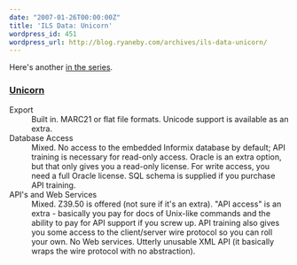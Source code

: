 ```yaml
---
date: "2007-01-26T00:00:00Z"
title: 'ILS Data: Unicorn'
wordpress_id: 451
wordpress_url: http://blog.ryaneby.com/archives/ils-data-unicorn/
---
```

Here's another <a href="http://blog.ryaneby.com/archives/ils-data-series/">in the series</a>.

<h3><a href="http://www.sirsidynix.com/Solutions/Products/integratedsystems.php">Unicorn</a></h3>

<dl>
<dt>Export</dt>
<dd>Built in. MARC21 or flat file formats. Unicode support is available as an extra.</dd>
<dt>Database Access</dt>
<dd>Mixed. No access to the embedded Informix database by default; API training is necessary for read-only access. Oracle is an extra option, but that only gives you a read-only license. For write access, you need a full Oracle license. SQL schema is supplied if you purchase API training.</dd>
<dt>API's and Web Services</dt>
<dd>Mixed. Z39.50 is offered (not sure if it's an extra). "API access" is an extra - basically you pay for docs of Unix-like commands and the ability to pay for API support if you screw up. API training also gives you some access to the client/server wire protocol so you can roll your own. No Web services. Utterly unusable XML API (it basically wraps the wire protocol with no abstraction).</dd>
</dl>

